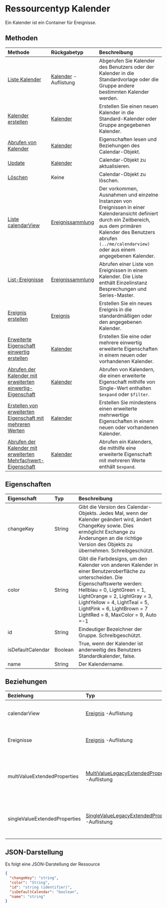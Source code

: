 # <a name="calendar-resource-type"></a>Ressourcentyp Kalender

Ein Kalender ist ein Container für Ereignisse.

## <a name="methods"></a>Methoden

| Methode       | Rückgabetyp  |Beschreibung|
|:---------------|:--------|:----------|
|[Liste Kalender](../api/user_list_calendars.md)|[Kalender](calendar.md) -Auflistung|Abgerufen Sie Kalender des Benutzers oder der Kalender in die Standardvorlage oder die Gruppe andere bestimmten Kalender werden.|
|[Kalender erstellen](../api/user_post_calendars.md) |[Kalender](calendar.md)| Erstellen Sie einen neuen Kalender in die Standard-Kalender oder Gruppe angegebenen Kalender.|
|[Abrufen von Kalender](../api/calendar_get.md) | [Kalender](calendar.md) |Eigenschaften lesen und Beziehungen des Calendar-Objekt.|
|[Update](../api/calendar_update.md) | [Kalender](calendar.md)  |Calendar-Objekt zu aktualisieren. |
|[Löschen](../api/calendar_delete.md) | Keine |Calendar-Objekt zu löschen. |
|[Liste calendarView](../api/calendar_list_calendarview.md) |[Ereignissammlung](event.md)| Der vorkommen, Ausnahmen und einzelne Instanzen von Ereignissen in einer Kalenderansicht definiert durch ein Zeitbereich, aus dem primären Kalender des Benutzers abrufen `(../me/calendarview)` oder aus einem angegebenen Kalender.|
|[List-Ereignisse](../api/calendar_list_events.md) |[Ereignissammlung](event.md)| Abrufen einer Liste von Ereignissen in einem Kalender.  Die Liste enthält Einzelinstanz Besprechungen und Series-Master.|
|[Ereignis erstellen](../api/calendar_post_events.md) |[Ereignis](event.md)| Erstellen Sie ein neues Ereignis in die standardmäßigen oder den angegebenen Kalender.|
|[Erweiterte Eigenschaft einwertig erstellen](../api/singlevaluelegacyextendedproperty_post_singlevalueextendedproperties.md) |[Kalender](calendar.md)  |Erstellen Sie eine oder mehrere einwertig erweiterte Eigenschaften in einem neuen oder vorhandenen Kalender.   |
|[Abrufen der Kalender mit erweiterten einwertig-Eigenschaft](../api/singlevaluelegacyextendedproperty_get.md)  | [Kalender](calendar.md) | Abrufen von Kalendern, die einen erweiterte Eigenschaft mithilfe von Single-Wert enthalten `$expand` oder `$filter`. |
|[Erstellen von erweiterten Eigenschaft mit mehreren Werten](../api/multivaluelegacyextendedproperty_post_multivalueextendedproperties.md) | [Kalender](calendar.md) | Erstellen Sie mindestens einen erweiterte mehrwertige Eigenschaften in einem neuen oder vorhandenen Kalender.  |
|[Abrufen der Kalender mit erweiterten Mehrfachwert-Eigenschaft](../api/multivaluelegacyextendedproperty_get.md)  | [Kalender](calendar.md) | Abrufen ein Kalenders, die mithilfe eine erweiterte Eigenschaft mit mehreren Werte enthält `$expand`. |


## <a name="properties"></a>Eigenschaften
| Eigenschaft     | Typ   |Beschreibung|
|:---------------|:--------|:----------|
|changeKey|String|Gibt die Version des Calendar-Objekts. Jedes Mal, wenn der Kalender geändert wird, ändert ChangeKey sowie. Dies ermöglicht Exchange zu Änderungen an die richtige Version des Objekts zu übernehmen. Schreibgeschützt.|
|color|String|Gibt die Farbdesigns, um den Kalender von anderen Kalender in einer Benutzeroberfläche zu unterscheiden. Die Eigenschaftswerte werden: Hellblau = 0, LightGreen = 1, LightOrange = 2, LightGray = 3, LightYellow = 4, LightTeal = 5, LightPink = 6, LightBrown = 7 LightRed = 8, MaxColor = 9, Auto =-1|
|id|String|Eindeutiger Bezeichner der Gruppe. Schreibgeschützt.|
|isDefaultCalendar|Boolean|True, wenn der Kalender ist anderweitig des Benutzers Standardkalender, false.|
|name|String|Der Kalendername.|

## <a name="relationships"></a>Beziehungen
| Beziehung | Typ   |Beschreibung|
|:---------------|:--------|:----------|
|calendarView|[Ereignis](event.md) -Auflistung|Die Kalenderansicht für den Kalender. Navigationseigenschaft. Schreibgeschützt.|
|Ereignisse|[Ereignis](event.md) -Auflistung|Die Ereignisse im Kalender. Navigationseigenschaft. Schreibgeschützt.|
|multiValueExtendedProperties|[MultiValueLegacyExtendedProperty](multivaluelegacyextendedproperty.md) -Auflistung| Die Auflistung der Mehrfachwert erweiterte Eigenschaften für den Kalender definiert. Schreibgeschützt. NULL-Werte zulässt.|
|singleValueExtendedProperties|[SingleValueLegacyExtendedProperty](singlevaluelegacyextendedproperty.md) -Auflistung| Die Auflistung der einwertig erweiterte Eigenschaften für den Kalender definiert. Schreibgeschützt. NULL-Werte zulässt.|

## <a name="json-representation"></a>JSON-Darstellung

Es folgt eine JSON-Darstellung der Ressource

<!-- {
  "blockType": "resource",
  "optionalProperties": [
    "calendarView",
    "events"
  ],
  "keyProperty": "id",
  "@odata.type": "microsoft.graph.calendar"
}-->

```json
{
  "changeKey": "string",
  "color": "String",
  "id": "string (identifier)",
  "isDefaultCalendar": "boolean",
  "name": "string"
}

```
<!-- uuid: 8fcb5dbc-d5aa-4681-8e31-b001d5168d79
2015-10-25 14:57:30 UTC -->
<!-- {
  "type": "#page.annotation",
  "description": "calendar resource",
  "keywords": "",
  "section": "documentation",
  "tocPath": ""
}-->
